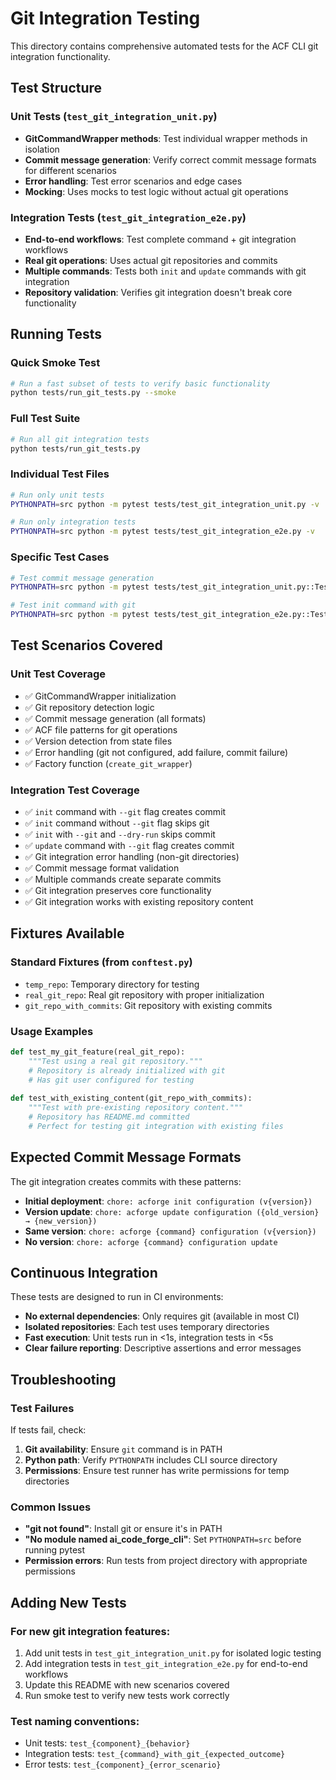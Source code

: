 # Git Integration Testing

This directory contains comprehensive automated tests for the ACF CLI git integration functionality.

## Test Structure

### Unit Tests (`test_git_integration_unit.py`)
- **GitCommandWrapper methods**: Test individual wrapper methods in isolation
- **Commit message generation**: Verify correct commit message formats for different scenarios
- **Error handling**: Test error scenarios and edge cases
- **Mocking**: Uses mocks to test logic without actual git operations

### Integration Tests (`test_git_integration_e2e.py`)
- **End-to-end workflows**: Test complete command + git integration workflows
- **Real git operations**: Uses actual git repositories and commits
- **Multiple commands**: Tests both `init` and `update` commands with git integration
- **Repository validation**: Verifies git integration doesn't break core functionality

## Running Tests

### Quick Smoke Test
```bash
# Run a fast subset of tests to verify basic functionality
python tests/run_git_tests.py --smoke
```

### Full Test Suite
```bash
# Run all git integration tests
python tests/run_git_tests.py
```

### Individual Test Files
```bash
# Run only unit tests
PYTHONPATH=src python -m pytest tests/test_git_integration_unit.py -v

# Run only integration tests
PYTHONPATH=src python -m pytest tests/test_git_integration_e2e.py -v
```

### Specific Test Cases
```bash
# Test commit message generation
PYTHONPATH=src python -m pytest tests/test_git_integration_unit.py::TestGitCommandWrapper::test_generate_commit_message_update -v

# Test init command with git
PYTHONPATH=src python -m pytest tests/test_git_integration_e2e.py::TestGitIntegrationE2E::test_init_with_git_creates_commit -v
```

## Test Scenarios Covered

### Unit Test Coverage
- ✅ GitCommandWrapper initialization
- ✅ Git repository detection logic
- ✅ Commit message generation (all formats)
- ✅ ACF file patterns for git operations
- ✅ Version detection from state files
- ✅ Error handling (git not configured, add failure, commit failure)
- ✅ Factory function (`create_git_wrapper`)

### Integration Test Coverage
- ✅ `init` command with `--git` flag creates commit
- ✅ `init` command without `--git` flag skips git
- ✅ `init` with `--git` and `--dry-run` skips commit
- ✅ `update` command with `--git` flag creates commit
- ✅ Git integration error handling (non-git directories)
- ✅ Commit message format validation
- ✅ Multiple commands create separate commits
- ✅ Git integration preserves core functionality
- ✅ Git integration works with existing repository content

## Fixtures Available

### Standard Fixtures (from `conftest.py`)
- `temp_repo`: Temporary directory for testing
- `real_git_repo`: Real git repository with proper initialization
- `git_repo_with_commits`: Git repository with existing commits

### Usage Examples

```python
def test_my_git_feature(real_git_repo):
    """Test using a real git repository."""
    # Repository is already initialized with git
    # Has git user configured for testing
    
def test_with_existing_content(git_repo_with_commits):
    """Test with pre-existing repository content."""
    # Repository has README.md committed
    # Perfect for testing git integration with existing files
```

## Expected Commit Message Formats

The git integration creates commits with these patterns:

- **Initial deployment**: `chore: acforge init configuration (v{version})`
- **Version update**: `chore: acforge update configuration ({old_version} → {new_version})`
- **Same version**: `chore: acforge {command} configuration (v{version})`
- **No version**: `chore: acforge {command} configuration update`

## Continuous Integration

These tests are designed to run in CI environments:

- **No external dependencies**: Only requires git (available in most CI)
- **Isolated repositories**: Each test uses temporary directories
- **Fast execution**: Unit tests run in <1s, integration tests in <5s
- **Clear failure reporting**: Descriptive assertions and error messages

## Troubleshooting

### Test Failures

If tests fail, check:

1. **Git availability**: Ensure `git` command is in PATH
2. **Python path**: Verify `PYTHONPATH` includes CLI source directory
3. **Permissions**: Ensure test runner has write permissions for temp directories

### Common Issues

- **"git not found"**: Install git or ensure it's in PATH
- **"No module named ai_code_forge_cli"**: Set `PYTHONPATH=src` before running pytest
- **Permission errors**: Run tests from project directory with appropriate permissions

## Adding New Tests

### For new git integration features:

1. Add unit tests in `test_git_integration_unit.py` for isolated logic testing
2. Add integration tests in `test_git_integration_e2e.py` for end-to-end workflows
3. Update this README with new scenarios covered
4. Run smoke test to verify new tests work correctly

### Test naming conventions:

- Unit tests: `test_{component}_{behavior}`
- Integration tests: `test_{command}_with_git_{expected_outcome}`
- Error tests: `test_{component}_{error_scenario}`